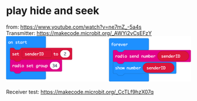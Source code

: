 # play hide and seek

from: https://www.youtube.com/watch?v=ne7mZ_-5a4s
<br>
Transmitter: https://makecode.microbit.org/_AWYi2vCsEFzY<br>
<img src="https://github.com/larsgimse/microbit/blob/master/radio/hide_seek/transmitter-test.png" weidht="500"><br>
<br>
Receiver test: https://makecode.microbit.org/_CcTLf9hzX07q
